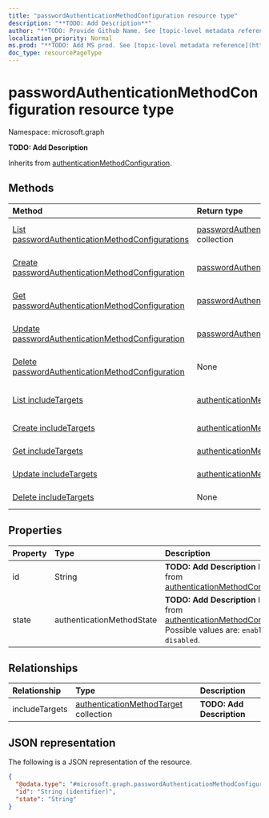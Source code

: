 ```yaml
---
title: "passwordAuthenticationMethodConfiguration resource type"
description: "**TODO: Add Description**"
author: "**TODO: Provide Github Name. See [topic-level metadata reference](https://msgo.azurewebsites.net/add/document/guidelines/metadata.html#topic-level-metadata)**"
localization_priority: Normal
ms.prod: "**TODO: Add MS prod. See [topic-level metadata reference](https://msgo.azurewebsites.net/add/document/guidelines/metadata.html#topic-level-metadata)**"
doc_type: resourcePageType
---
```


# passwordAuthenticationMethodConfiguration resource type

Namespace: microsoft.graph

**TODO: Add Description**


Inherits from [authenticationMethodConfiguration](../resources/authenticationmethodconfiguration.md).

## Methods
|Method|Return type|Description|
|:---|:---|:---|
|[List passwordAuthenticationMethodConfigurations](../api/passwordauthenticationmethodconfiguration-list.md)|[passwordAuthenticationMethodConfiguration](../resources/passwordauthenticationmethodconfiguration.md) collection|Get a list of the [passwordAuthenticationMethodConfiguration](../resources/passwordauthenticationmethodconfiguration.md) objects and their properties.|
|[Create passwordAuthenticationMethodConfiguration](../api/passwordauthenticationmethodconfiguration-create.md)|[passwordAuthenticationMethodConfiguration](../resources/passwordauthenticationmethodconfiguration.md)|Create a new [passwordAuthenticationMethodConfiguration](../resources/passwordauthenticationmethodconfiguration.md) object.|
|[Get passwordAuthenticationMethodConfiguration](../api/passwordauthenticationmethodconfiguration-get.md)|[passwordAuthenticationMethodConfiguration](../resources/passwordauthenticationmethodconfiguration.md)|Read the properties and relationships of a [passwordAuthenticationMethodConfiguration](../resources/passwordauthenticationmethodconfiguration.md) object.|
|[Update passwordAuthenticationMethodConfiguration](../api/passwordauthenticationmethodconfiguration-update.md)|[passwordAuthenticationMethodConfiguration](../resources/passwordauthenticationmethodconfiguration.md)|Update the properties of a [passwordAuthenticationMethodConfiguration](../resources/passwordauthenticationmethodconfiguration.md) object.|
|[Delete passwordAuthenticationMethodConfiguration](../api/passwordauthenticationmethodconfiguration-delete.md)|None|Deletes a [passwordAuthenticationMethodConfiguration](../resources/passwordauthenticationmethodconfiguration.md) object.|
|[List includeTargets](../api/passwordauthenticationmethodconfiguration-list-includetargets.md)|[authenticationMethodTarget](../resources/authenticationmethodtarget.md) collection|Get the authenticationMethodTarget resources from the includeTargets navigation property.|
|[Create includeTargets](../api/passwordauthenticationmethodconfiguration-post-includetargets.md)|[authenticationMethodTarget](../resources/authenticationmethodtarget.md)|Create a new authenticationMethodTarget object.|
|[Get includeTargets](../api/passwordauthenticationmethodconfiguration-get-authenticationmethodtarget.md)|[authenticationMethodTarget](../resources/authenticationmethodtarget.md)|Read the properties and relationships of an [authenticationMethodTarget](../resources/authenticationmethodtarget.md) object.|
|[Update includeTargets](../api/passwordauthenticationmethodconfiguration-update-includetargets.md)|[authenticationMethodTarget](../resources/authenticationmethodtarget.md)|Update the properties of an includeTargets object.|
|[Delete includeTargets](../api/passwordauthenticationmethodconfiguration-delete-includetargets.md)|None|Delete an [authenticationMethodTarget](../resources/authenticationmethodtarget.md) object.|

## Properties
|Property|Type|Description|
|:---|:---|:---|
|id|String|**TODO: Add Description** Inherited from [authenticationMethodConfiguration](../resources/authenticationmethodconfiguration.md)|
|state|authenticationMethodState|**TODO: Add Description** Inherited from [authenticationMethodConfiguration](../resources/authenticationmethodconfiguration.md). Possible values are: `enabled`, `disabled`.|

## Relationships
|Relationship|Type|Description|
|:---|:---|:---|
|includeTargets|[authenticationMethodTarget](../resources/authenticationmethodtarget.md) collection|**TODO: Add Description**|

## JSON representation
The following is a JSON representation of the resource.
<!-- {
  "blockType": "resource",
  "keyProperty": "id",
  "@odata.type": "microsoft.graph.passwordAuthenticationMethodConfiguration",
  "baseType": "microsoft.authMethodPolicy.authenticationMethodConfiguration",
  "openType": false
}
-->
``` json
{
  "@odata.type": "#microsoft.graph.passwordAuthenticationMethodConfiguration",
  "id": "String (identifier)",
  "state": "String"
}
```

